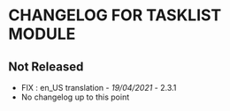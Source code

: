 # CHANGELOG FOR TASKLIST MODULE

## Not Released

- FIX : en_US translation - *19/04/2021* - 2.3.1
- No changelog up to this point
